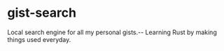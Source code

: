 # gist-search
Local search engine for all my personal gists.-- Learning Rust by making things used everyday.
